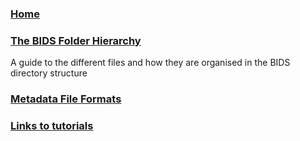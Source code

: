 ### [Home](https://github.com/INCF/bids-starter-kit/wiki)
### [The BIDS Folder Hierarchy](The-BIDS-folder-hierarchy)
A guide to the different files and how they are organised in the BIDS directory structure
### [Metadata File Formats](Metadata-file-formats)
### [Links to tutorials](Tutorials)